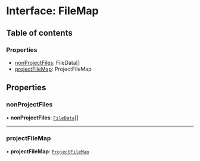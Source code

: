 # Interface: FileMap

## Table of contents

### Properties

- [nonProjectFiles](../../reference/core-api/devkit/documents/FileMap#nonprojectfiles): FileData[]
- [projectFileMap](../../reference/core-api/devkit/documents/FileMap#projectfilemap): ProjectFileMap

## Properties

### nonProjectFiles

• **nonProjectFiles**: [`FileData`](../../reference/core-api/devkit/documents/FileData)[]

---

### projectFileMap

• **projectFileMap**: [`ProjectFileMap`](../../reference/core-api/devkit/documents/ProjectFileMap)
